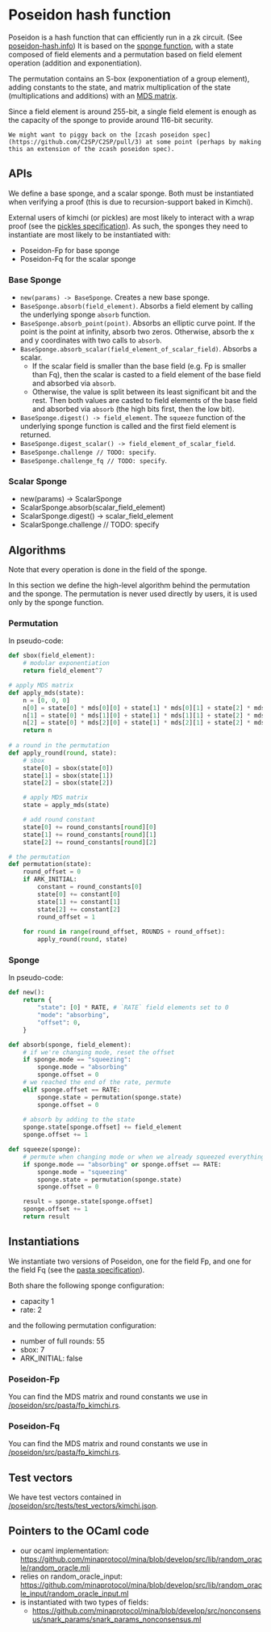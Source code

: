 # Poseidon hash function

Poseidon is a hash function that can efficiently run in a zk circuit. (See [poseidon-hash.info](https://www.poseidon-hash.info/))
It is based on the [sponge function](https://keccak.team/sponge_duplex.html#:~:text=A%20sponge%20function%20is%20a,or%20the%20retrieval%20of%20output.), with a state composed of field elements and a permutation based on field element operation (addition and exponentiation).

The permutation contains an S-box (exponentiation of a group element), adding constants to the state, and matrix multiplication of the state (multiplications and additions) with an [MDS matrix](https://en.wikipedia.org/wiki/MDS_matrix).

Since a field element is around 255-bit, a single field element is enough as the capacity of the sponge to provide around 116-bit security.

```admonish
We might want to piggy back on the [zcash poseidon spec](https://github.com/C2SP/C2SP/pull/3) at some point (perhaps by making this an extension of the zcash poseidon spec).
```

## APIs

We define a base sponge, and a scalar sponge. Both must be instantiated when verifying a proof (this is due to recursion-support baked in Kimchi).

External users of kimchi (or pickles) are most likely to interact with a wrap proof (see the [pickles specification](./pickles.md)). 
As such, the sponges they need to instantiate are most likely to be instantiated with:

* Poseidon-Fp for base sponge
* Poseidon-Fq for the scalar sponge 

### Base Sponge

* `new(params) -> BaseSponge`. Creates a new base sponge.
* `BaseSponge.absorb(field_element)`. Absorbs a field element by calling the underlying sponge `absorb` function.
* `BaseSponge.absorb_point(point)`. Absorbs an elliptic curve point. If the point is the point at infinity, absorb two zeros. Otherwise, absorb the x and y coordinates with two calls to `absorb`.
* `BaseSponge.absorb_scalar(field_element_of_scalar_field)`. Absorbs a scalar. 
  * If the scalar field is smaller than the base field (e.g. Fp is smaller than Fq), then the scalar is casted to a field element of the base field and absorbed via `absorb`.
  * Otherwise, the value is split between its least significant bit and the rest. Then both values are casted to field elements of the base field and absorbed via `absorb` (the high bits first, then the low bit).
* `BaseSponge.digest() -> field_element`. The `squeeze` function of the underlying sponge function is called and the first field element is returned.
* `BaseSponge.digest_scalar() -> field_element_of_scalar_field`. 
* `BaseSponge.challenge // TODO: specify`. 
* `BaseSponge.challenge_fq // TODO: specify`. 

### Scalar Sponge

* new(params) -> ScalarSponge
* ScalarSponge.absorb(scalar_field_element)
* ScalarSponge.digest() -> scalar_field_element
* ScalarSponge.challenge // TODO: specify

## Algorithms

Note that every operation is done in the field of the sponge.

In this section we define the high-level algorithm behind the permutation and the sponge.
The permutation is never used directly by users, it is used only by the sponge function.

### Permutation

In pseudo-code:

```python
def sbox(field_element):
    # modular exponentiation
    return field_element^7

# apply MDS matrix
def apply_mds(state):
    n = [0, 0, 0]
    n[0] = state[0] * mds[0][0] + state[1] * mds[0][1] + state[2] * mds[0][2]
    n[1] = state[0] * mds[1][0] + state[1] * mds[1][1] + state[2] * mds[1][2]
    n[2] = state[0] * mds[2][0] + state[1] * mds[2][1] + state[2] * mds[2][2]
    return n
    
# a round in the permutation
def apply_round(round, state):
    # sbox
    state[0] = sbox(state[0])
    state[1] = sbox(state[1])
    state[2] = sbox(state[2])

    # apply MDS matrix
    state = apply_mds(state)

    # add round constant
    state[0] += round_constants[round][0]
    state[1] += round_constants[round][1]
    state[2] += round_constants[round][2]

# the permutation
def permutation(state):
    round_offset = 0
    if ARK_INITIAL:
        constant = round_constants[0]
        state[0] += constant[0]
        state[1] += constant[1]
        state[2] += constant[2]
        round_offset = 1
        
    for round in range(round_offset, ROUNDS + round_offset):
        apply_round(round, state)    
```

### Sponge

In pseudo-code:

```python
def new():
    return {
        "state": [0] * RATE, # `RATE` field elements set to 0
        "mode": "absorbing",
        "offset": 0,
    }

def absorb(sponge, field_element):
    # if we're changing mode, reset the offset
    if sponge.mode == "squeezing":
        sponge.mode = "absorbing"
        sponge.offset = 0
    # we reached the end of the rate, permute
    elif sponge.offset == RATE:
        sponge.state = permutation(sponge.state)
        sponge.offset = 0
    
    # absorb by adding to the state
    sponge.state[sponge.offset] += field_element
    sponge.offset += 1

def squeeze(sponge):
    # permute when changing mode or when we already squeezed everything
    if sponge.mode == "absorbing" or sponge.offset == RATE:
        sponge.mode = "squeezing"
        sponge.state = permutation(sponge.state)
        sponge.offset = 0

    result = sponge.state[sponge.offset]
    sponge.offset += 1
    return result
```

## Instantiations

We instantiate two versions of Poseidon, one for the field Fp, and one for the field Fq (see the [pasta specification](./pasta.md)).

Both share the following sponge configuration:

* capacity 1
* rate: 2

and the following permutation configuration:

* number of full rounds: 55
* sbox: 7
* ARK_INITIAL: false

### Poseidon-Fp

You can find the MDS matrix and round constants we use in [/poseidon/src/pasta/fp_kimchi.rs](https://github.com/o1-labs/proof-systems/tree/master/poseidon/src/pasta/fp_kimchi.rs).

### Poseidon-Fq

You can find the MDS matrix and round constants we use in [/poseidon/src/pasta/fp_kimchi.rs](https://github.com/o1-labs/proof-systems/tree/master/poseidon/src/pasta/fq_kimchi.rs).

## Test vectors

We have test vectors contained in [/poseidon/src/tests/test_vectors/kimchi.json](https://github.com/o1-labs/proof-systems/tree/master/poseidon/src/tests/test_vectors/kimchi.json).

## Pointers to the OCaml code

* our ocaml implementation: https://github.com/minaprotocol/mina/blob/develop/src/lib/random_oracle/random_oracle.mli
* relies on random_oracle_input: https://github.com/minaprotocol/mina/blob/develop/src/lib/random_oracle_input/random_oracle_input.ml
* is instantiated with two types of fields:
    - https://github.com/minaprotocol/mina/blob/develop/src/nonconsensus/snark_params/snark_params_nonconsensus.ml
